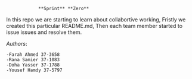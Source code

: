 				**Sprint** **Zero**


In this repo we are starting to learn about collabortive working, 
Fristly we created this particular README.md, Then each team member started to issue issues and 
resolve them.



*Authors*:

	-Farah Ahmed 37-3658	
	-Rana Samier 37-1083	
	-Doha Yasser 37-1788	
	-Yousef Hamdy 37-5797

 



